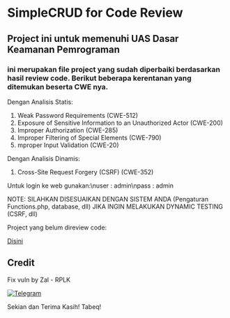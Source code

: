# SimpleCRUD for Code Review
## Project ini untuk memenuhi UAS Dasar Keamanan Pemrograman

### ini merupakan file project yang sudah diperbaiki berdasarkan hasil review code. Berikut beberapa kerentanan yang ditemukan beserta CWE nya.

Dengan Analisis Statis:

1. Weak Password Requirements (CWE-512)
2. Exposure of Sensitive Information to an Unauthorized Actor (CWE-200)
3. Improper Authorization (CWE-285)
4. Improper Filtering of Special Elements (CWE-790)
5. mproper Input Validation (CWE-20)

Dengan Analisis Dinamis:
1. Cross-Site Request Forgery (CSRF) (CWE-352)

Untuk login ke web gunakan:\nuser : admin\npass : admin

NOTE: SILAHKAN DISESUAIKAN DENGAN SISTEM ANDA (Pengaturan Functions.php, database, dll) JIKA INGIN MELAKUKAN DYNAMIC TESTING (CSRF, dll)

Project yang belum direview code:

[Disini](https://github.com/hermanka/crsample)

## Credit
Fix vuln by Zal - RPLK

[![Telegram](https://img.shields.io/badge/chat-Telegram-blue.svg)](https://t.me/better_enola)

Sekian dan Terima Kasih!
Tabeq!
